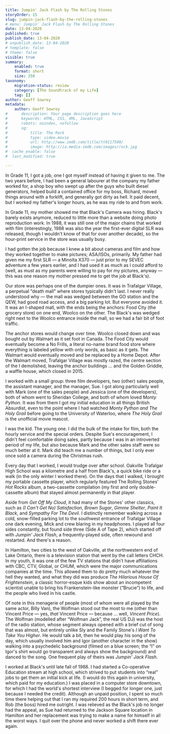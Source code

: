 ```yaml
---
title: Jumpin' Jack Flash by The Rolling Stones
storyOrder: 15
slug: jumpin-jack-flash-by-the-rolling-stones
# menu: Jumpin' Jack Flash by The Rolling Stones
date: 13-04-2020
published: true
publish_date: 13-04-2020
# unpublish_date: 13-04-2020
# template: false
# theme: false
visible: true
summary:
    enabled: true
    format: short
    size: 250
taxonomy:
    migration-status: review
    category: [The Soundtrack of my Life]
    tag: []
author: Geoff Sowrey
metadata:
    author: Geoff Sowrey
#      description: Your page description goes here
#      keywords: HTML, CSS, XML, JavaScript
#      robots: noindex, nofollow
#      og:
#          title: The Rock
#          type: video.movie
#          url: http://www.imdb.com/title/tt0117500/
#          image: http://ia.media-imdb.com/images/rock.jpg
#  cache_enable: false
#  last_modified: true

---
```


In Grade 11, I got a job, one I got myself instead of having it given to me. The two years before, I had been a general labourer at the company my father worked for, a shop boy who swept up after the guys who built diesel generators, helped build a contained office for my boss, Richard, moved things around with a forklift, and generally got dirty as hell. It paid decent, but I worked my father's longer hours, as he was my ride to and from work.

In Grade 11, my mother showed me that Black's Camera was hiring. Black's barely exists anymore, reduced to little more than a website doing photo reproduction work. In 1988, it was still one of the major chains that worked with film (interestingly, 1988 was also the year the first-ever digital SLR was released, though I wouldn't know of that for over another decade), so the hour-print service in the store was usually busy.

I had gotten the job because I knew a bit about cameras and film and how they worked together to make pictures; ASA/ISOs, primarily. My father had given me my first SLR — a Minolta X370 — just prior to my SEVEC adventure a few years earlier, and I had used it as much as I could afford to (well, as must as my parents were willing to pay for my pictures, anyway — this was one reason my mother pressed me to get the job at Black's).

Our store was perhaps one of the dumpier ones. It was in Trafalgar Village, a perpetual “death mall” where stores typically didn't last. I never really understood why — the mall was wedged between the GO station and the QEW, had good road access, and a big parking lot. But everyone avoided it. It was an I-shaped mall, with the ends being the anchors: Food City (the grocery store) on one end, Woolco on the other. The Black's was wedged right next to the Woolco entrance inside the mall, so we had a fair bit of foot traffic.

The anchor stores would change over time. Woolco closed down and was bought out by Walmart as it set foot in Canada. The Food City would eventually become a No Frills, a literal no-name brand food store where everything is labeled yellow with only words, as basic as it gets. The Walmart would eventually moved and be replaced by a Home Depot. After the Walmart moved, Trafalgar Village was mostly razed, the centre section of the I demolished, leaving the anchor buildings … and the Golden Griddle, a waffle house, which closed in 2015.

I worked with a small group: three film developers, two (other) sales people, the assistant manager, and the manager, Sue. I got along particularly well with Mark (one of the sales people) and Jessica (one of the developers), both of whom went to Sheridan College, and both of whom loved *Monty Python*. It was from them I got my initial education in all things British Absurdist, even to the point where I had watched *Monty Python and The Holy Grail* before going to the University of Waterloo, where *The Holy Grail* is the unofficial movie mascot.

I was the kid. The young one. I did the bulk of the intake for film, both the hourly service and the special orders. Despite Sue's encouragement, I didn't feel comfortable doing sales, partly because I was in an introverted period of my life, but also because Mark and the other sales staff were so much better at it. Mark did teach me a number of things, but I only ever once sold a camera during the Christmas rush.

Every day that I worked, I would trudge over after school. Oakville Trafalgar High School was a kilometre and a half from Black's, a quick bike ride or a walk (in the only winter I worked there). On the days that I walked, I brought my portable cassette player, which regularly featured The Rolling Stones' *Hot Rocks* album, a two-cassette compilation (my first and only double-cassette album) that stayed almost permanently in that player.

Aside from *Get Off My Cloud*, it had many of the Stones' other classics, such as *(I Can't Get No) Satisfaction*, *Brown Sugar*, *Gimme Shelter*, *Paint It Black*, and *Sympathy For The Devil*. I distinctly remember walking across a cold, snow-filled parking lot to the southwest entrance of Trafalgar Village one dark evening, Mick and crew blaring in my headphones. I played all four sides constantly, but found side three (Side A of Tape 2), which started off with *Jumpin' Jack Flash*, a frequently-played side, often rewound and restarted. And there's a reason.

In Hamilton, two cities to the west of Oakville, at the northwestern end of Lake Ontario, there is a television station that went by the call letters CHCH. In my youth, it was one of the few TV stations that didn't have affiliations with CBC, CTV, Global, or CHUM, which were the major communications companies at the time. This allowed them to do pretty much whatever the hell they wanted, and what they did was produce *The Hilarious House Of Frightenstein*, a classic horror-esque kids show about an incompetent scientist unable to bring his Frankenstein-like monster (“Brucie”) to life, and the people who lived in his castle.

Of note in this menagerie of people (most of whom were all played by the same actor, Billy Van), the Wolfman stood out the most to me (other than Vincent Price — yes, *that* Vincent Price — because … well, *Vincent Price*). The Wolfman (modelled after “Wolfman Jack”, the real US DJ) was the host of the radio station, whose segment always opened with a brief cut of song that was almost, but entirely unlike Sly and the Family Stone's *I Want To Take You Higher*. He would talk a bit, then he would play his song of the day, which usually involved him and Igor (another character in the show) walking into a psychedelic background (filmed on a blue screen; the “I” on Igor's shirt would go transparent and always show the background) and danced to the song. One frequent play of theirs was *Jumpin' Jack Flash*.

I worked at Black's until late fall of 1988. I had started a Co-operative Education stream at high school, which strived to put students into “real” jobs to get them an initial kick at life. (I would do this again in university, which paid for my education.) I was placed in a computer store downtown, for which I had the world's shortest interview (I begged for longer one, just because I needed the credit). Although an unpaid position, I spent so much time there helping out that I ran my required 200 hours in short term, and Rob (the boss) hired me outright. I was relieved as the Black's job no longer had the appeal, as Sue had returned to the Jackson Square location in Hamilton and her replacement was trying to make a name for himself in all the worst ways. I quit over the phone and never worked a shift there ever again.